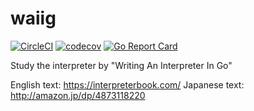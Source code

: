 # waiig
[![CircleCI](https://img.shields.io/circleci/project/github/budougumi0617/waiig.svg)](https://circleci.com/gh/budougumi0617/waiig/tree/master)
[![codecov](https://codecov.io/gh/budougumi0617/waiig/branch/master/graph/badge.svg)](https://codecov.io/gh/budougumi0617/waiig)
[![Go Report Card](https://goreportcard.com/badge/github.com/budougumi0617/waiig)](https://goreportcard.com/report/github.com/budougumi0617/waiig)

Study the interpreter by  "Writing An Interpreter In Go"

English text: https://interpreterbook.com/
Japanese text: http://amazon.jp/dp/4873118220
